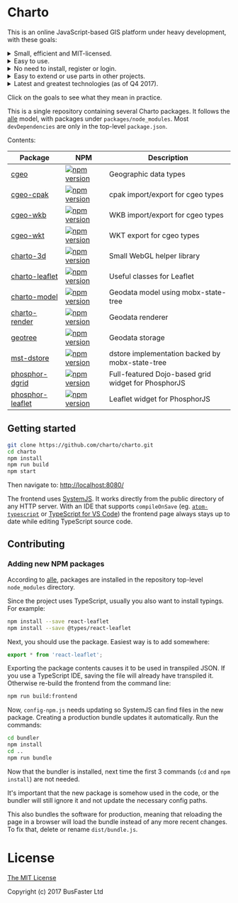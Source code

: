 Charto
======

This is an online JavaScript-based GIS platform under heavy development, with these goals:

<details><summary>Small, efficient and MIT-licensed.</summary>

  - No bloat. Keep entire `dependencies` hierarchy minimal.
  - Same applies to `devDependencies`.
  - Use suitable caching, compression, data structures and algorithms.</details>
<details><summary>Easy to use.</summary>

  - Targeting users who could handle desktop GIS software.
  - Convention over configuration. Allow, but don't require changing settings.</details>
<details><summary>No need to install, register or login.</summary>

  - Back-end is optional, anything serving static files over HTTP is enough.
  - Compute everything client-side when possible.
  - Support local file import and export.</details>
<details><summary>Easy to extend or use parts in other projects.</summary>

  - Aggressively split everything into general-purpose NPM packages.
  - Simplest possible monorepo structure allows heavy overall customization for specific projects.
  - Keep all parts small and documented.
  - Tooling choice criteria:
    1. Compatibility with other goals and tooling.
    2. Size and efficiency. Is the tool actually needed?
    3. Developer ease of use.
    4. Popularity.</details>

<details><summary>Latest and greatest technologies (as of Q4 2017).</summary>

  - ES6 syntax, statically typed using TypeScript.
  - [mobx-state-tree](https://github.com/mobxjs/mobx-state-tree) and [classy-mst](https://github.com/charto/classy-mst) for easy state management without boilerplate.
  - Leaflet maps with vector tiles and WebGL rendering.
  - [PhosphorJS](https://github.com/phosphorjs/phosphor) and [phosphor-float-area](https://github.com/charto/phosphor-float-area) for easy UI customization by end users.
  - [SystemJS](https://github.com/systemjs/systemjs) and [cbuild](https://github.com/charto/cbuild) for ES6 imports and bundling without backend requirements.
  - [dgrid](http://dgrid.io/) for one tree grid widget with all the bells and whistles, because there's still no suitably licensed alternative.
  - React for easy custom UI components.</details>

Click on the goals to see what they mean in practice.

This is a single repository containing several Charto packages. It follows the [alle](https://github.com/boennemann/alle)
model, with packages under `packages/node_modules`.
Most `devDependencies` are only in the top-level `package.json`.

Contents:

| Package | NPM | Description |
----------|-----|--------------
[cgeo](packages/node_modules/cgeo) | [![npm version](https://img.shields.io/npm/v/cgeo.svg)](https://www.npmjs.com/package/cgeo) | Geographic data types
[cgeo-cpak](packages/node_modules/cgeo-cpak) | [![npm version](https://img.shields.io/npm/v/cgeo-cpak.svg)](https://www.npmjs.com/package/cgeo-cpak) | cpak import/export for cgeo types
[cgeo-wkb](packages/node_modules/cgeo-wkb) | [![npm version](https://img.shields.io/npm/v/cgeo-wkb.svg)](https://www.npmjs.com/package/cgeo-wkb) | WKB import/export for cgeo types
[cgeo-wkt](packages/node_modules/cgeo-wkt) | [![npm version](https://img.shields.io/npm/v/cgeo-wkt.svg)](https://www.npmjs.com/package/cgeo-wkt) | WKT export for cgeo types
[charto-3d](packages/node_modules/charto-3d) | [![npm version](https://img.shields.io/npm/v/charto-3d.svg)](https://www.npmjs.com/package/charto-3d) | Small WebGL helper library
[charto-leaflet](packages/node_modules/charto-leaflet) | [![npm version](https://img.shields.io/npm/v/charto-leaflet.svg)](https://www.npmjs.com/package/charto-leaflet) | Useful classes for Leaflet
[charto-model](packages/node_modules/charto-model) | [![npm version](https://img.shields.io/npm/v/charto-model.svg)](https://www.npmjs.com/package/charto-model) | Geodata model using mobx-state-tree
[charto-render](packages/node_modules/charto-render) | [![npm version](https://img.shields.io/npm/v/charto-render.svg)](https://www.npmjs.com/package/charto-render) | Geodata renderer
[geotree](packages/node_modules/geotree) | [![npm version](https://img.shields.io/npm/v/geotree.svg)](https://www.npmjs.com/package/geotree) | Geodata storage
[mst-dstore](packages/node_modules/mst-dstore) | [![npm version](https://img.shields.io/npm/v/mst-dstore.svg)](https://www.npmjs.com/package/mst-dstore) | dstore implementation backed by mobx-state-tree
[phosphor-dgrid](packages/node_modules/phosphor-dgrid) | [![npm version](https://img.shields.io/npm/v/phosphor-dgrid.svg)](https://www.npmjs.com/package/phosphor-dgrid) | Full-featured Dojo-based grid widget for PhosphorJS
[phosphor-leaflet](packages/node_modules/phosphor-leaflet) | [![npm version](https://img.shields.io/npm/v/phosphor-leaflet.svg)](https://www.npmjs.com/package/phosphor-leaflet) | Leaflet widget for PhosphorJS

Getting started
---------------

```bash
git clone https://github.com/charto/charto.git
cd charto
npm install
npm run build
npm start
```

Then navigate to: [http://localhost:8080/](http://localhost:8080/)

The frontend uses [SystemJS](https://github.com/systemjs/systemjs).
It works directly from the public directory of any HTTP server.
With an IDE that supports `compileOnSave`
(eg. [`atom-typescript`](https://atom.io/packages/atom-typescript) or
[TypeScript for VS Code](https://github.com/mrcrowl/vscode/releases/tag/13.10.8))
the frontend page always stays up to date while editing TypeScript source code.

Contributing
------------

### Adding new NPM packages

According to [alle](https://github.com/boennemann/alle#define-dependencies-globally),
packages are installed in the repository top-level `node_modules` directory.

Since the project uses TypeScript, usually you also want to install typings. For example:

```bash
npm install --save react-leaflet
npm install --save @types/react-leaflet
```

Next, you should use the package. Easiest way is to add somewhere:

```TypeScript
export * from 'react-leaflet';
```

Exporting the package contents causes it to be used in transpiled JSON.
If you use a TypeScript IDE, saving the file will already have transpiled it.
Otherwise re-build the frontend from the command line:

```bash
npm run build:frontend
```

Now, `config-npm.js` needs updating so SystemJS can find files in the new
package. Creating a production bundle updates it automatically. Run the commands:

```bash
cd bundler
npm install
cd ..
npm run bundle
```

Now that the bundler is installed, next time the first 3 commands
(`cd` and `npm install`) are not needed.

It's important that the new package is somehow used in the code, or the bundler
will still ignore it and not update the necessary config paths.

This also bundles the software for production, meaning that reloading the page
in a browser will load the bundle instead of any more recent changes.
To fix that, delete or rename `dist/bundle.js`.

License
=======

[The MIT License](https://raw.githubusercontent.com/charto/charto/master/LICENSE)

Copyright (c) 2017 BusFaster Ltd
